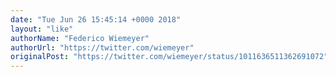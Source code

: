 ```yaml
---
date: "Tue Jun 26 15:45:14 +0000 2018"
layout: "like"
authorName: "Federico Wiemeyer"
authorUrl: "https://twitter.com/wiemeyer"
originalPost: "https://twitter.com/wiemeyer/status/1011636511362691072"
---
```

